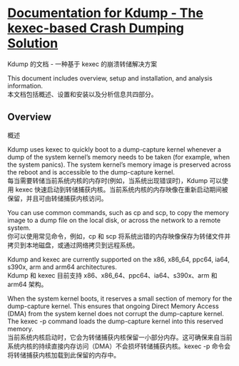 # [Documentation for Kdump - The kexec-based Crash Dumping Solution](https://www.kernel.org/doc/html/latest/admin-guide/kdump/kdump.html)
Kdump 的文档 - 一种基于 kexec 的崩溃转储解决方案

This document includes overview, setup and installation, and analysis information.\
本文档包括概述、设置和安装以及分析信息共四部分。

## Overview
概述

Kdump uses kexec to quickly boot to a dump-capture kernel whenever a dump of the system kernel’s memory needs to be taken (for example, when the system panics). The system kernel’s memory image is preserved across the reboot and is accessible to the dump-capture kernel.\
每当需要转储当前系统内核的内存时(例如，当系统出现错误时)，Kdump 可以使用 kexec 快速启动到转储捕获内核。当前系统内核的内存映像在重新启动期间被保留，并且可由转储捕获内核访问。

You can use common commands, such as cp and scp, to copy the memory image to a dump file on the local disk, or across the network to a remote system.\
你可以使用常见命令，例如，cp 和 scp 将系统出错的内存映像保存为转储文件并拷贝到本地磁盘，或通过网络拷贝到远程系统。

Kdump and kexec are currently supported on the x86, x86_64, ppc64, ia64, s390x, arm and arm64 architectures.\
Kdump 和 kexec 目前支持 x86、x86_64、ppc64、ia64、s390x、arm 和 arm64 架构。

When the system kernel boots, it reserves a small section of memory for the dump-capture kernel. This ensures that ongoing Direct Memory Access (DMA) from the system kernel does not corrupt the dump-capture kernel. The kexec -p command loads the dump-capture kernel into this reserved memory.\
当前系统内核启动时，它会为转储捕获内核保留一小部分内存。这可确保来自当前系统内核的持续直接内存访问（DMA）不会损坏转储捕获内核。kexec -p 命令会将转储捕获内核加载到此保留的内存中。

